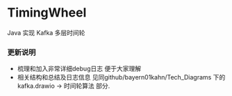 # TimingWheel
Java 实现 Kafka 多层时间轮 

### 更新说明
* 梳理和加入非常详细debug日志 便于大家理解
* 相关结构和总结及日志信息 见同github/bayern01kahn/Tech_Diagrams 下的 kafka.drawio -> 时间轮算法 部分.
